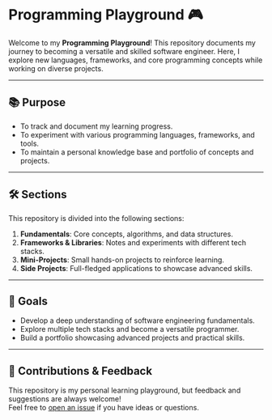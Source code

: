 # Programming Playground 🎮

Welcome to my **Programming Playground**! This repository documents my journey to becoming a versatile and skilled software engineer. Here, I explore new languages, frameworks, and core programming concepts while working on diverse projects.

---

## 📚 Purpose

- To track and document my learning progress.
- To experiment with various programming languages, frameworks, and tools.
- To maintain a personal knowledge base and portfolio of concepts and projects.

---

## 🛠️ Sections

This repository is divided into the following sections:

1. **Fundamentals**: Core concepts, algorithms, and data structures.
2. **Frameworks & Libraries**: Notes and experiments with different tech stacks.
3. **Mini-Projects**: Small hands-on projects to reinforce learning.
4. **Side Projects**: Full-fledged applications to showcase advanced skills.

---

## 🌟 Goals

- Develop a deep understanding of software engineering fundamentals.
- Explore multiple tech stacks and become a versatile programmer.
- Build a portfolio showcasing advanced projects and practical skills.

---

## 🤝 Contributions & Feedback

This repository is my personal learning playground, but feedback and suggestions are always welcome!  
Feel free to [open an issue](https://github.com/dev-waqas232/programming-playground/issues) if you have ideas or questions.
